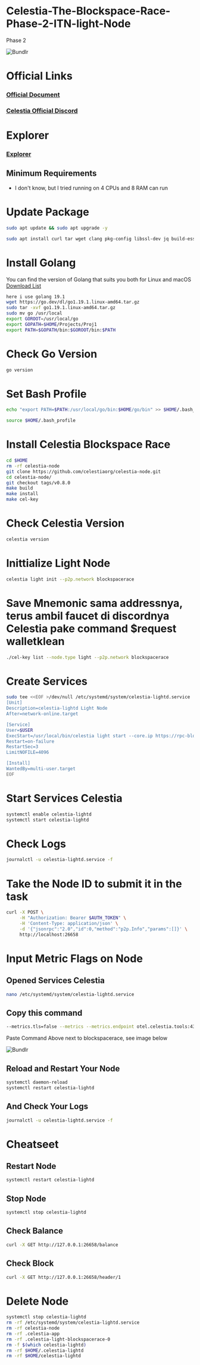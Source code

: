 # Celestia-The-Blockspace-Race-Phase-2-ITN-light-Node
Phase 2

![Bundlr](https://github.com/harismanciripto111/Celestia-The-Blockspace-Race-Phase-2-ITN-light-Node/blob/main/phase%202%20staging.jpeg)


# Official Links
### [Official Document](https://docs.celestia.org/nodes/blockspace-race/#phase-2-staging)
### [Celestia Official Discord](https://discord.gg/celestiacommunity)

# Explorer
### [Explorer](https://tiascan.com/light-nodes)

## Minimum Requirements 
- I don't know, but I tried running on 4 CPUs and 8 RAM can run


# Update Package

```bash
sudo apt update && sudo apt upgrade -y

sudo apt install curl tar wget clang pkg-config libssl-dev jq build-essential git make ncdu -y
```

# Install Golang
You can find the version of Golang that suits you both for Linux and macOS
[Download List](https://golang.org/dl/)
```bash
here i use golang 19.1
wget https://go.dev/dl/go1.19.1.linux-amd64.tar.gz
sudo tar -xvf go1.19.1.linux-amd64.tar.gz
sudo mv go /usr/local  
export GOROOT=/usr/local/go 
export GOPATH=$HOME/Projects/Proj1 
export PATH=$GOPATH/bin:$GOROOT/bin:$PATH 
```


# Check Go Version

```bash
go version
```

# Set Bash Profile

```bash
echo "export PATH=$PATH:/usr/local/go/bin:$HOME/go/bin" >> $HOME/.bash_profile

source $HOME/.bash_profile

```


# Install Celestia Blockspace Race

```bash
cd $HOME 
rm -rf celestia-node 
git clone https://github.com/celestiaorg/celestia-node.git 
cd celestia-node/ 
git checkout tags/v0.8.0 
make build 
make install 
make cel-key
```

# Check Celestia Version

```bash
celestia version
```

# Inittialize Light Node

```bash
celestia light init --p2p.network blockspacerace

```

# Save Mnemonic sama addressnya, terus ambil faucet di discordnya Celestia pake command $request walletklean

```bash
./cel-key list --node.type light --p2p.network blockspacerace
```

# Create Services 

```bash
sudo tee <<EOF >/dev/null /etc/systemd/system/celestia-lightd.service
[Unit]
Description=celestia-lightd Light Node
After=network-online.target

[Service]
User=$USER
ExecStart=/usr/local/bin/celestia light start --core.ip https://rpc-blockspacerace.pops.one --core.rpc.port 26657 --core.grpc.port 9090 --keyring.accname my_celes_key --metrics.tls=false --metrics --metrics.endpoint otel.celestia.tools:4318 --gateway --gateway.addr localhost --gateway.port 26659 --p2p.network blockspacerace
Restart=on-failure
RestartSec=3
LimitNOFILE=4096

[Install]
WantedBy=multi-user.target
EOF
```

# Start Services Celestia

```bash
systemctl enable celestia-lightd
systemctl start celestia-lightd
```

# Check Logs

```bash
journalctl -u celestia-lightd.service -f
```


# Take the Node ID to submit it in the task

```bash
curl -X POST \
     -H "Authorization: Bearer $AUTH_TOKEN" \
     -H 'Content-Type: application/json' \
     -d '{"jsonrpc":"2.0","id":0,"method":"p2p.Info","params":[]}' \
     http://localhost:26658
```

# Input Metric Flags on Node

## Opened Services Celestia

```bash
nano /etc/systemd/system/celestia-lightd.service
```

## Copy this command

```bash
--metrics.tls=false --metrics --metrics.endpoint otel.celestia.tools:4318
```

Paste Command Above next to blockspacerace, see image below

![Bundlr](https://github.com/harismanciripto111/Celestia-The-Blockspace-Race-Phase-2-ITN-light-Node/blob/main/Metriks%20redflage.jpg)

## Reload and Restart Your Node

```bash
systemctl daemon-reload
systemctl restart celestia-lightd
```

## And Check Your Logs

```bash
journalctl -u celestia-lightd.service -f
```

# Cheatseet

## Restart Node

```bash
systemctl restart celestia-lightd
```

## Stop Node

```bash
systemctl stop celestia-lightd
```

## Check Balance

```bash
curl -X GET http://127.0.0.1:26658/balance

```

## Check Block

```bash
curl -X GET http://127.0.0.1:26658/header/1
```

# Delete Node
```bash
systemctl stop celestia-lightd
rm -rf /etc/systemd/system/celestia-lightd.service
rm -rf celestia-node
rm -rf .celestia-app
rm -rf .celestia-light-blockspacerace-0
rm -f $(which celestia-lightd)
rm -rf $HOME/.celestia-lightd
rm -rf $HOME/celestia-lightd
```
